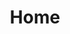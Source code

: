 ---
layout: default
lang: cn
title: Home
permalink: /cn/

header_image: assets/img/img1.jpg
header_pretitle: In the hall of the
header_title: Other King
header_text: This is a simple hero unit, a simple jumbotron-style component for<br>
             calling extra attention to featured content or information.
header_btn_learn_text: Learn more
header_btn_learn_href: '#'
header_btn_dl_text: Download
header_btn_dl_href: http://www.themeinthebox.com/ourtheme/mountain-king-bootstrap-template/

feat: 
 box1:
  title: Consectetur Risus
  icon: typcn-pencil
  text: Cras justo odio, dapibus ac facilisis in, egestas eget quam. Donec id elit non mi porta gravida at eget metus. Nullam id dolor id nibh ultricies vehicula ut id elit.
 box2:
  title: Ultricies Aenean
  icon: typcn-camera-outline
  text: Cras justo odio, dapibus ac facilisis in, egestas eget quam. Integer posuere erat a ante venenatis dapibus posuere velit aliquet. Donec ullamcorper nulla non metus auctor fringilla.
 box3:
  title: Cras Sollicitudin
  icon: typcn-bookmark
  text: Etiam porta sem malesuada magna mollis euismod. Aenean eu leo quam. Pellentesque ornare sem lacinia quam venenatis vestibulum. Maecenas faucibus mollis interdum.

about_image: assets/img/img4.jpg
about_title: Ligula Mattis Ornare Ultricies
about_subtitle: Pellentesque Cursus Amet Parturient Etiam
about_text: Cras justo odio, dapibus ac facilisis in, egestas eget quam. Donec id elit non mi porta gravida at eget metus. Nullam id dolor id nibh ultricies vehicula ut id elit.
about_box1_title: Ultricies
about_box1_digits: [2, 3, ',', 5, 7, 8]
about_box2_title: Fermentum
about_box2_digits: [1, 2, ',', 7, 0, 2]

news_title: Lorem ipsum dolor sit amet, consectetur adipiscing elit.
news_text: <p>Duis mollis, est non commodo luctus, nisi erat porttitor ligula, eget lacinia odio sem nec elit. Maecenas sed diam eget risus varius blandit sit amet non magna. Donec sed odio dui. Curabitur blandit tempus porttitor. Nullam id dolor id nibh ultricies vehicula ut id elit. Etiam porta sem malesuada magna mollis euismod.</p><p>Donec id elit non mi porta gravida at eget metus. Donec id elit non mi porta gravida at eget metus. Integer posuere erat a ante venenatis dapibus posuere velit aliquet. Fusce dapibus, tellus ac cursus commodo, tortor mauris condimentum nibh, ut fermentum massa justo sit amet risus. Cras justo odio, dapibus ac facilisis in, egestas eget quam. Nulla vitae elit libero, a pharetra augue.</p>
news_btn_text: Take a look
news_btn_href: '#'
news_image: assets/img/img3.jpg
news_image_href: '#'

history_image: assets/img/img6.jpg
history_lead: Donec sed odio dui. Integer posuere erat a ante venenatis dapibus posuere velit aliquet. Praesent commodo cursus magna, vel scelerisque nisl consectetur et.
history_text: Aenean eu leo quam. Pellentesque ornare sem lacinia quam venenatis vestibulum. Duis mollis, est non commodo luctus, nisi erat porttitor ligula, eget lacinia odio sem nec elit. Aenean eu leo quam. Pellentesque ornare sem lacinia quam venenatis vestibulum. Cras justo odio, dapibus ac facilisis in, egestas eget quam. Praesent commodo cursus magna, vel scelerisque nisl consectetur et.
history_name: Fermentum Dapibus
history_small: Nibh Etiam Risus Bibendum<br>Nullam id dolor id nibh ultricies vehicula ut id elit.

contact_image: assets/img/img2.jpg
contact_title: Maecenas sed diam eget risus varius<br> blandit sit amet non magna.
contact_text: Aenean eu leo quam. Pellentesque ornare sem lacinia quam venenatis vestibulum. Cras mattis consectetur purus sit amet fermentum. Praesent commodo cursus magna, vel scelerisque nisl consectetur et. Praesent commodo cursus magna, vel scelerisque nisl consectetur et.

paralax_image: assets/img/img5.jpg

footer_logo: Your Logo
footer_text: © 2016 Your Company. Designed and Developed by
footer_link: http://www.themeinthebox.com
footer_link_text: ThemeintheBox.com
---